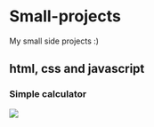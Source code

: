 # Small-projects
My small side projects :)

<h2>html, css and javascript</h2>
<h3>Simple calculator</h3>
<a href="https://github.com/MarianaAa01/Simple-Calculator">
  <img align="center" src="https://github-readme-stats.vercel.app/api/pin/?username=MarianaAa01&theme=rose&repo=Simple-Calculator" />
</a>


<br><br>

